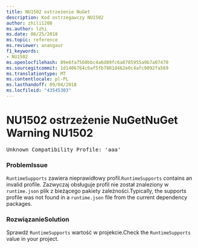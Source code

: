 ```yaml
---
title: NU1502 ostrzeżenie NuGet
description: Kod ostrzegawczy NU1502
author: zhili1208
ms.author: lzhi
ms.date: 06/25/2018
ms.topic: reference
ms.reviewer: anangaur
f1_keywords:
- NU1502
ms.openlocfilehash: 89e6fa7560bbc4a6d89fc6a8785955a9b7a07470
ms.sourcegitcommit: 1d1406764c6af5fb7801d462e0c4afc9092fa569
ms.translationtype: MT
ms.contentlocale: pl-PL
ms.lasthandoff: 09/04/2018
ms.locfileid: "43545303"
---
```

# <a name="nuget-warning-nu1502"></a><span data-ttu-id="04642-103">NU1502 ostrzeżenie NuGet</span><span class="sxs-lookup"><span data-stu-id="04642-103">NuGet Warning NU1502</span></span>

<pre>Unknown Compatibility Profile: 'aaa'</pre>

### <a name="issue"></a><span data-ttu-id="04642-104">Problem</span><span class="sxs-lookup"><span data-stu-id="04642-104">Issue</span></span>
<span data-ttu-id="04642-105">`RuntimeSupports` zawiera nieprawidłowy profil.</span><span class="sxs-lookup"><span data-stu-id="04642-105">`RuntimeSupports` contains an invalid profile.</span></span> <span data-ttu-id="04642-106">Zazwyczaj obsługuje profil nie został znaleziony w `runtime.json` plik z bieżącego pakiety zależności.</span><span class="sxs-lookup"><span data-stu-id="04642-106">Typically, the supports profile was not found in a `runtime.json` file from the current dependency packages.</span></span>

### <a name="solution"></a><span data-ttu-id="04642-107">Rozwiązanie</span><span class="sxs-lookup"><span data-stu-id="04642-107">Solution</span></span>
<span data-ttu-id="04642-108">Sprawdź `RuntimeSupports` wartość w projekcie.</span><span class="sxs-lookup"><span data-stu-id="04642-108">Check the `RuntimeSupports` value in your project.</span></span>